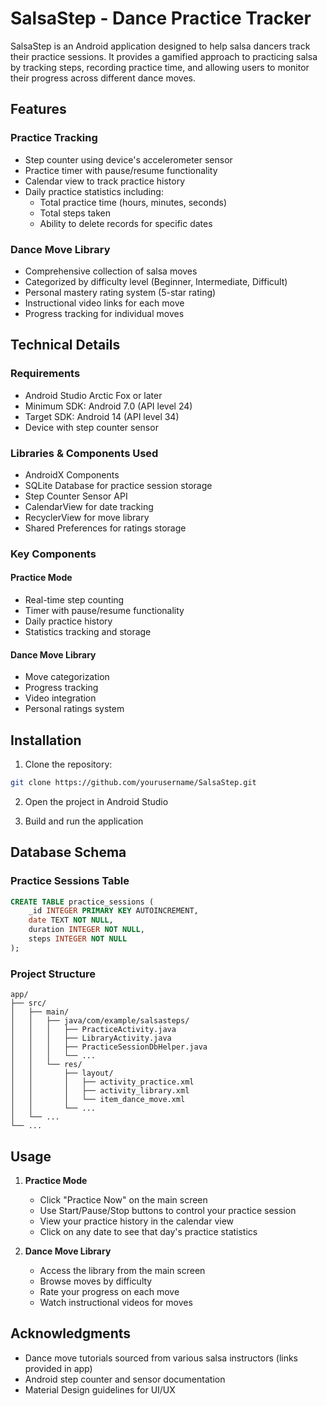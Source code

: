 # SalsaStep - Dance Practice Tracker

SalsaStep is an Android application designed to help salsa dancers track their practice sessions. It provides a gamified approach to practicing salsa by tracking steps, recording practice time, and allowing users to monitor their progress across different dance moves.

## Features

### Practice Tracking
- Step counter using device's accelerometer sensor
- Practice timer with pause/resume functionality
- Calendar view to track practice history
- Daily practice statistics including:
  - Total practice time (hours, minutes, seconds)
  - Total steps taken
  - Ability to delete records for specific dates

### Dance Move Library
- Comprehensive collection of salsa moves
- Categorized by difficulty level (Beginner, Intermediate, Difficult)
- Personal mastery rating system (5-star rating)
- Instructional video links for each move
- Progress tracking for individual moves

## Technical Details

### Requirements
- Android Studio Arctic Fox or later
- Minimum SDK: Android 7.0 (API level 24)
- Target SDK: Android 14 (API level 34)
- Device with step counter sensor

### Libraries & Components Used
- AndroidX Components
- SQLite Database for practice session storage
- Step Counter Sensor API
- CalendarView for date tracking
- RecyclerView for move library
- Shared Preferences for ratings storage

### Key Components

#### Practice Mode
- Real-time step counting
- Timer with pause/resume functionality
- Daily practice history
- Statistics tracking and storage

#### Dance Move Library
- Move categorization
- Progress tracking
- Video integration
- Personal ratings system

## Installation

1. Clone the repository:
```bash
git clone https://github.com/yourusername/SalsaStep.git
```

2. Open the project in Android Studio

3. Build and run the application

## Database Schema

### Practice Sessions Table
```sql
CREATE TABLE practice_sessions (
    _id INTEGER PRIMARY KEY AUTOINCREMENT,
    date TEXT NOT NULL,
    duration INTEGER NOT NULL,
    steps INTEGER NOT NULL
);
```

### Project Structure
```
app/
├── src/
│   ├── main/
│   │   ├── java/com/example/salsasteps/
│   │   │   ├── PracticeActivity.java
│   │   │   ├── LibraryActivity.java
│   │   │   ├── PracticeSessionDbHelper.java
│   │   │   └── ...
│   │   └── res/
│   │       ├── layout/
│   │       │   ├── activity_practice.xml
│   │       │   ├── activity_library.xml
│   │       │   └── item_dance_move.xml
│   │       └── ...
│   └── ...
└── ...
```

## Usage

1. **Practice Mode**
   - Click "Practice Now" on the main screen
   - Use Start/Pause/Stop buttons to control your practice session
   - View your practice history in the calendar view
   - Click on any date to see that day's practice statistics

2. **Dance Move Library**
   - Access the library from the main screen
   - Browse moves by difficulty
   - Rate your progress on each move
   - Watch instructional videos for moves

## Acknowledgments

- Dance move tutorials sourced from various salsa instructors (links provided in app)
- Android step counter and sensor documentation
- Material Design guidelines for UI/UX
